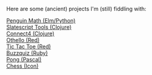 Here are some (ancient) projects I'm (still) fiddling with:

<a href="/penguinmath">Penguin Math (Elm/Python)</a>
<br>
<a href="/slatescript-tools">Slatescript Tools (Clojure)</a>
<br>
<a href="/connect4">Connect4 (Clojure)</a>
<br>
<a href="/othello">Othello (Red)</a>
<br>
<a href="/tictactoe">Tic Tac Toe (Red)</a>
<br>
<a href="/buzzquiz">Buzzquiz (Ruby)</a>
<br>
<a href="/pong">Pong (Pascal)</a>
<br>
<a href="/chess">Chess (Icon)</a>

